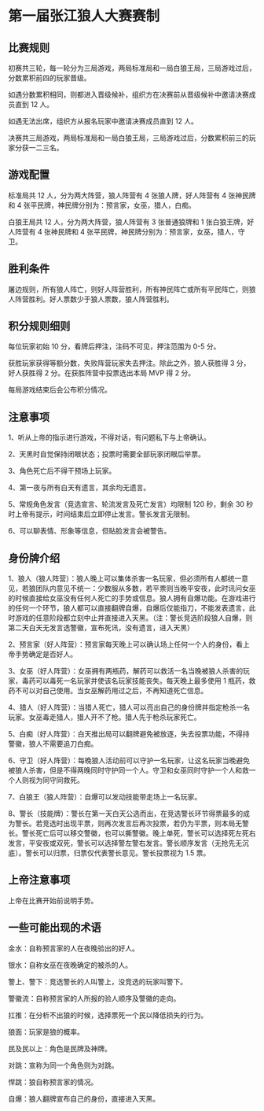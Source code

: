 # 第一届张江狼人大赛赛制

## 比赛规则

初赛共三轮，每一轮分为三局游戏，两局标准局和一局白狼王局，三局游戏过后，分数累积前四的玩家晋级。

如遇分数累积相同，则都进入晋级候补，组织方在决赛前从晋级候补中邀请决赛成员直到 12 人。

如遇无法出席，组织方从报名玩家中邀请决赛成员直到 12 人。

决赛共三局游戏，两局标准局和一局白狼王局，三局游戏过后，分数累积前三的玩家分获一二三名。

## 游戏配置

标准局共 12 人，分为两大阵营，狼人阵营有 4 张狼人牌，好人阵营有 4 张神民牌和 4 张平民牌，神民牌分别为：预言家，女巫，猎人，白痴。

白狼王局共 12 人，分为两大阵营，狼人阵营有 3 张普通狼牌和 1 张白狼王牌，好人阵营有 4 张神民牌和 4 张平民牌，神民牌分别为：预言家，女巫，猎人，守卫。

## 胜利条件

屠边规则，所有狼人阵亡，则好人阵营胜利，所有神民阵亡或所有平民阵亡，则狼人阵营胜利。好人票数少于狼人票数，狼人阵营胜利。

## 积分规则细则

每位玩家初始 10 分，看牌后押注，注码不可见，押注范围为 0-5 分。

获胜玩家获得等额分数，失败阵营玩家失去押注。除此之外，狼人获胜得 3 分，好人获胜得 2 分。在获胜阵营中投票选出本局 MVP 得 2 分。

每局游戏结束后会公布积分情况。

## 注意事项

1、听从上帝的指示进行游戏，不得对话，有问题私下与上帝确认。

2、天黑时自觉保持闭眼状态；投票时需要全部玩家闭眼后举票。

3、角色死亡后不得干预场上玩家。

4、第一夜与所有白天有遗言，其余均无遗言。

5、常规角色发言（竞选宣言、轮流发言及死亡发言）均限制 120 秒，剩余 30 秒时上帝有提示，时间结束后立即停止发言。警长发言无限制。

6、可以聊表情、形象等信息，但贴脸发言会被警告。

## 身份牌介绍

1、狼人（狼人阵营）：狼人晚上可以集体杀害一名玩家，但必须所有人都统一意见，若狼团队内意见不统一：少数服从多数，若平票则当晚平安夜，此时讯问女巫的时候直接给女巫没有任何人死亡的手势或信息。狼人拥有自爆功能。在游戏进行的任何一个环节，狼人都可以直接翻牌自爆，自爆后仅能指刀，不能发表遗言，此时游戏的任意阶段都立刻中止并直接进入天黑。（注：警长竞选阶段狼人自爆，则第二天白天无发言选警徽，宣布死讯，没有遗言，进入天黑）

2、预言家（好人阵营）：预言家每天晚上可以确认场上任何一个人的身份，看上帝手势确定是否好人。

3、女巫（好人阵营）：女巫拥有两瓶药，解药可以救活一名当晚被狼人杀害的玩家，毒药可以毒死一名玩家并使该名玩家技能丧失。每天晚上最多使用 1 瓶药，救药不可以对自己使用。当女巫解药用过之后，不再知道死亡信息。

4、猎人（好人阵营）：当猎人死亡，猎人可以亮出自己的身份牌并指定枪杀一名玩家。女巫毒走猎人，猎人开不了枪。猎人先于枪杀玩家死亡。

5、白痴（好人阵营）：白天推出局可以翻牌避免被放逐，失去投票功能，不得持警徽，狼人不需要追刀白痴。

6、守卫（好人阵营）：每晚狼人活动前可以守护一名玩家，让这名玩家当晚避免被狼人杀害，但是不得两晚同时守护同一个人。守卫和女巫同时守护一个人和救一个人则视为同守同救死。

7、白狼王（狼人阵营）：自爆可以发动技能带走场上一名玩家。

8、警长（技能牌）：警长在第一天白天公选而出，在竞选警长环节得票最多的成为警长。若竞选时出现平票，则再次发言后再次投票，若仍为平票，则本局无警长。警长死亡后可以移交警徽，也可以撕警徽。晚上单死，警长可以选择死左死右发言，平安夜或双死，警长可以选择警左警右发言。警长顺序发言（无抢先无沉底）。警长可以归票，归票仅代表警长意见。警长投票视为 1.5 票。

## 上帝注意事项

上帝在比赛开始前说明手势。

## 一些可能出现的术语

金水：自称预言家的人在夜晚验出的好人。

银水：自称女巫在夜晚确定的被杀的人。

警上、警下：竞选警长的人叫警上，没竞选的玩家叫警下。

警徽流：自称预言家的人所报的验人顺序及警徽的走向。

扛推：在分析不出狼的时候，选择票死一个民以降低损失的行为。

狼面：玩家是狼的概率。

民及民以上：角色是民牌及神牌。

对跳：宣称为同一个角色则为对跳。

悍跳：狼自称预言家的情况。

自爆：狼人翻牌宣布自己的身份，直接进入天黑。
